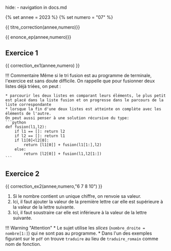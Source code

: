 hide: - navigation  in docs.md

{% set annee = 2023 %}
{% set numero = "07" %}


{{ titre_correction(annee,numero)}}

{{ enonce_ep(annee,numero)}}
 

## Exercice 1

{{ correction_ex1(annee,numero) }}

!!! Commentaire
    Même si le tri fusion est au programme de terminale, l'exercice est sans doute difficile. On rappelle que pour fusionner deux listes déjà triées, on peut :

    * parcourir les deux listes en comparant leurs éléments, le plus petit est placé dans la liste fusion et on progresse dans le parcours de la liste correspondante
    * lorsque la fin d'une deux listes est atteinte on complète avec les éléments de l'autre.
    On peut aussi penser à une solution récursive du type:
    ```python
    def fusion(l1,l2):
        if l1 == []: return l2
        if l2 == []: return l1
        if l1[0]<l2[0]: 
            return [l1[0]] + fusion(l1[1:],l2)
        else:
            return [l2[0]] + fusion(l1,l2[1:])
    ```

## Exercice 2 


{{ correction_ex2(annee,numero,"6 7 8 10") }}

1. Si le nombre contient un unique chiffre, on renvoie sa valeur.
2. Ici, il faut ajouter la valeur de la première lettre car elle est supérieure à la valeur de la lettre suivante.
3. Ici, il faut soustraire car elle est inférieure à la valeur de la lettre suivante.

!!! Warning "Attention"
    * Le sujet utilise les *slices* (`nombre_droite = nombre[1:]`) qui ne sont pas au programme.
    * Dans l'un des exemples figurant sur le `pdf` on trouve `traduire` au lieu de `traduire_romain` comme nom de fonction.